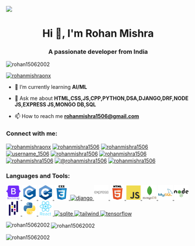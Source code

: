 <img src="[https://upload.wikimedia.org/wikipedia/commons/thumb/c/c3/NGC_4414_%28NASA-med%29.jpg/465px-NGC_4414_%28NASA-med%29.jpg](https://t4.ftcdn.net/jpg/03/73/92/35/360_F_373923537_fEL66rwQtOPubK0tye1SOFjWHRM99Eqe.jpg](https://t4.ftcdn.net/jpg/03/73/92/35/360_F_373923537_fEL66rwQtOPubK0tye1SOFjWHRM99Eqe.jpg)">
<h1 align="center">Hi 👋, I'm Rohan Mishra</h1>
<h3 align="center">A passionate developer from India</h3>

<p align="left"> <img src="https://komarev.com/ghpvc/?username=rohan15062002&label=Profile%20views&color=0e75b6&style=flat" alt="rohan15062002" /> </p>

<p align="left"> <a href="https://twitter.com/rohanmishraonx" target="blank"><img src="https://img.shields.io/twitter/follow/rohanmishraonx?logo=twitter&style=for-the-badge" alt="rohanmishraonx" /></a> </p>

- 🌱 I’m currently learning **AI/ML**

- 💬 Ask me about **HTML,CSS,JS,CPP,PYTHON,DSA,DJANGO,DRF,NODE JS,EXPRESS JS,MONGO DB,SQL**

- 📫 How to reach me **rohanmishra1506@gmail.com**

<h3 align="left">Connect with me:</h3>
<p align="left">
<a href="https://twitter.com/rohanmishraonx" target="blank"><img align="center" src="https://raw.githubusercontent.com/rahuldkjain/github-profile-readme-generator/master/src/images/icons/Social/twitter.svg" alt="rohanmishraonx" height="30" width="40" /></a>
<a href="https://linkedin.com/in/rohanmishra1506" target="blank"><img align="center" src="https://raw.githubusercontent.com/rahuldkjain/github-profile-readme-generator/master/src/images/icons/Social/linked-in-alt.svg" alt="rohanmishra1506" height="30" width="40" /></a>
<a href="https://instagram.com/rohanmishra1506" target="blank"><img align="center" src="https://raw.githubusercontent.com/rahuldkjain/github-profile-readme-generator/master/src/images/icons/Social/instagram.svg" alt="rohanmishra1506" height="30" width="40" /></a>
<a href="https://www.codechef.com/users/username_1506" target="blank"><img align="center" src="https://cdn.jsdelivr.net/npm/simple-icons@3.1.0/icons/codechef.svg" alt="username_1506" height="30" width="40" /></a>
<a href="https://www.hackerrank.com/rohanmishra1506" target="blank"><img align="center" src="https://raw.githubusercontent.com/rahuldkjain/github-profile-readme-generator/master/src/images/icons/Social/hackerrank.svg" alt="rohanmishra1506" height="30" width="40" /></a>
<a href="https://codeforces.com/profile/rohanmishra1506" target="blank"><img align="center" src="https://raw.githubusercontent.com/rahuldkjain/github-profile-readme-generator/master/src/images/icons/Social/codeforces.svg" alt="rohanmishra1506" height="30" width="40" /></a>
<a href="https://www.leetcode.com/rohanmishra1506" target="blank"><img align="center" src="https://raw.githubusercontent.com/rahuldkjain/github-profile-readme-generator/master/src/images/icons/Social/leet-code.svg" alt="rohanmishra1506" height="30" width="40" /></a>
<a href="https://www.hackerearth.com/@rohanmishra1506" target="blank"><img align="center" src="https://raw.githubusercontent.com/rahuldkjain/github-profile-readme-generator/master/src/images/icons/Social/hackerearth.svg" alt="@rohanmishra1506" height="30" width="40" /></a>
<a href="https://auth.geeksforgeeks.org/user/rohanmishra1506" target="blank"><img align="center" src="https://raw.githubusercontent.com/rahuldkjain/github-profile-readme-generator/master/src/images/icons/Social/geeks-for-geeks.svg" alt="rohanmishra1506" height="30" width="40" /></a>
</p>

<h3 align="left">Languages and Tools:</h3>
<p align="left"> <a href="https://getbootstrap.com" target="_blank" rel="noreferrer"> <img src="https://raw.githubusercontent.com/devicons/devicon/master/icons/bootstrap/bootstrap-plain-wordmark.svg" alt="bootstrap" width="40" height="40"/> </a> <a href="https://www.cprogramming.com/" target="_blank" rel="noreferrer"> <img src="https://raw.githubusercontent.com/devicons/devicon/master/icons/c/c-original.svg" alt="c" width="40" height="40"/> </a> <a href="https://www.w3schools.com/cpp/" target="_blank" rel="noreferrer"> <img src="https://raw.githubusercontent.com/devicons/devicon/master/icons/cplusplus/cplusplus-original.svg" alt="cplusplus" width="40" height="40"/> </a> <a href="https://www.w3schools.com/css/" target="_blank" rel="noreferrer"> <img src="https://raw.githubusercontent.com/devicons/devicon/master/icons/css3/css3-original-wordmark.svg" alt="css3" width="40" height="40"/> </a> <a href="https://www.djangoproject.com/" target="_blank" rel="noreferrer"> <img src="https://cdn.worldvectorlogo.com/logos/django.svg" alt="django" width="40" height="40"/> </a> <a href="https://expressjs.com" target="_blank" rel="noreferrer"> <img src="https://raw.githubusercontent.com/devicons/devicon/master/icons/express/express-original-wordmark.svg" alt="express" width="40" height="40"/> </a> <a href="https://www.w3.org/html/" target="_blank" rel="noreferrer"> <img src="https://raw.githubusercontent.com/devicons/devicon/master/icons/html5/html5-original-wordmark.svg" alt="html5" width="40" height="40"/> </a> <a href="https://developer.mozilla.org/en-US/docs/Web/JavaScript" target="_blank" rel="noreferrer"> <img src="https://raw.githubusercontent.com/devicons/devicon/master/icons/javascript/javascript-original.svg" alt="javascript" width="40" height="40"/> </a> <a href="https://www.mongodb.com/" target="_blank" rel="noreferrer"> <img src="https://raw.githubusercontent.com/devicons/devicon/master/icons/mongodb/mongodb-original-wordmark.svg" alt="mongodb" width="40" height="40"/> </a> <a href="https://www.mysql.com/" target="_blank" rel="noreferrer"> <img src="https://raw.githubusercontent.com/devicons/devicon/master/icons/mysql/mysql-original-wordmark.svg" alt="mysql" width="40" height="40"/> </a> <a href="https://nodejs.org" target="_blank" rel="noreferrer"> <img src="https://raw.githubusercontent.com/devicons/devicon/master/icons/nodejs/nodejs-original-wordmark.svg" alt="nodejs" width="40" height="40"/> </a> <a href="https://pandas.pydata.org/" target="_blank" rel="noreferrer"> <img src="https://raw.githubusercontent.com/devicons/devicon/2ae2a900d2f041da66e950e4d48052658d850630/icons/pandas/pandas-original.svg" alt="pandas" width="40" height="40"/> </a> <a href="https://www.python.org" target="_blank" rel="noreferrer"> <img src="https://raw.githubusercontent.com/devicons/devicon/master/icons/python/python-original.svg" alt="python" width="40" height="40"/> </a> <a href="https://reactjs.org/" target="_blank" rel="noreferrer"> <img src="https://raw.githubusercontent.com/devicons/devicon/master/icons/react/react-original-wordmark.svg" alt="react" width="40" height="40"/> </a> <a href="https://www.sqlite.org/" target="_blank" rel="noreferrer"> <img src="https://www.vectorlogo.zone/logos/sqlite/sqlite-icon.svg" alt="sqlite" width="40" height="40"/> </a> <a href="https://tailwindcss.com/" target="_blank" rel="noreferrer"> <img src="https://www.vectorlogo.zone/logos/tailwindcss/tailwindcss-icon.svg" alt="tailwind" width="40" height="40"/> </a> <a href="https://www.tensorflow.org" target="_blank" rel="noreferrer"> <img src="https://www.vectorlogo.zone/logos/tensorflow/tensorflow-icon.svg" alt="tensorflow" width="40" height="40"/> </a> </p>

<p><img align="left" src="https://github-readme-stats.vercel.app/api/top-langs?username=rohan15062002&show_icons=true&locale=en&layout=compact" alt="rohan15062002" /></p>

<p>&nbsp;<img align="center" src="https://github-readme-stats.vercel.app/api?username=rohan15062002&show_icons=true&locale=en" alt="rohan15062002" /></p>

<p><img align="center" src="https://github-readme-streak-stats.herokuapp.com/?user=rohan15062002&" alt="rohan15062002" /></p>
